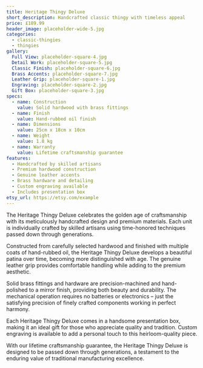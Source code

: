 ```yaml
---
title: Heritage Thingy Deluxe
short_description: Handcrafted classic thingy with timeless appeal
price: £189.99
header_image: placeholder-wide-5.jpg
categories:
  - classic-thingies
  - thingies
gallery:
  Full View: placeholder-square-4.jpg
  Detail Work: placeholder-square-5.jpg
  Classic Finish: placeholder-square-6.jpg
  Brass Accents: placeholder-square-7.jpg
  Leather Grip: placeholder-square-1.jpg
  Engraving: placeholder-square-2.jpg
  Gift Box: placeholder-square-3.jpg
specs:
  - name: Construction
    value: Solid hardwood with brass fittings
  - name: Finish
    value: Hand-rubbed oil finish
  - name: Dimensions
    value: 25cm x 18cm x 10cm
  - name: Weight
    value: 1.8 kg
  - name: Warranty
    value: Lifetime craftsmanship guarantee
features:
  - Handcrafted by skilled artisans
  - Premium hardwood construction
  - Genuine leather accents
  - Brass hardware and detailing
  - Custom engraving available
  - Includes presentation box
etsy_url: https://etsy.com/example
---
```


The Heritage Thingy Deluxe celebrates the golden age of craftsmanship with its meticulously handcrafted design and premium materials. Each unit is individually crafted by skilled artisans using time-honored techniques passed down through generations.

Constructed from carefully selected hardwood and finished with multiple coats of hand-rubbed oil, the Heritage Thingy Deluxe develops a beautiful patina over time, becoming more distinguished with age. The genuine leather grip provides comfortable handling while adding to the premium aesthetic.

Solid brass fittings and hardware are precision-machined and hand-polished to a mirror finish, providing both beauty and durability. The mechanical operation requires no batteries or electronics – just the satisfying precision of finely crafted components working in perfect harmony.

Each Heritage Thingy Deluxe comes in a handsome presentation box, making it an ideal gift for those who appreciate quality and tradition. Custom engraving is available to add a personal touch to this heirloom-quality piece.

With our lifetime craftsmanship guarantee, the Heritage Thingy Deluxe is designed to be passed down through generations, a testament to the enduring value of traditional manufacturing excellence.